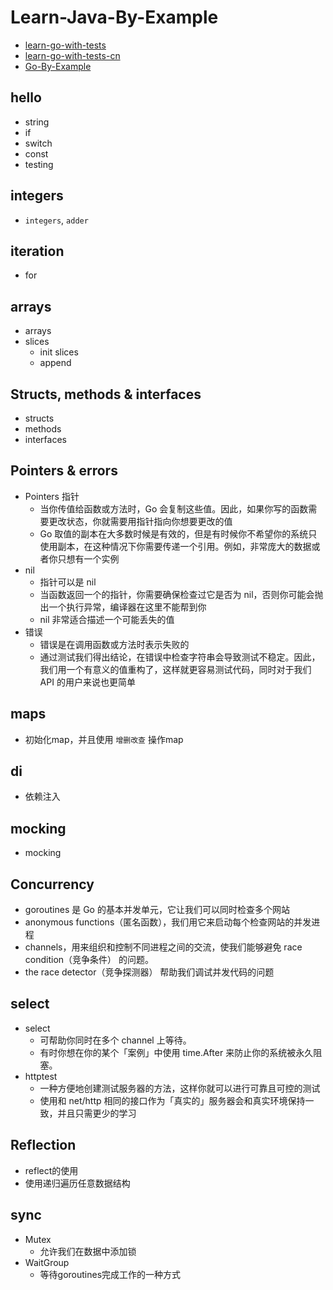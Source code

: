 # Learn-Java-By-Example

* [learn-go-with-tests](https://quii.gitbook.io/learn-go-with-tests/)
* [learn-go-with-tests-cn](https://studygolang.gitbook.io/learn-go-with-tests/)
* [Go-By-Example](https://gobyexample.com/)

## hello

* string
* if
* switch
* const
* testing

## integers

* ``integers``, `adder`

## iteration

* for

## arrays

* arrays
* slices
    * init slices
    * append

## Structs, methods & interfaces

* structs
* methods
* interfaces

## Pointers & errors

* Pointers 指针
    * 当你传值给函数或方法时，Go 会复制这些值。因此，如果你写的函数需要更改状态，你就需要用指针指向你想要更改的值
    * Go 取值的副本在大多数时候是有效的，但是有时候你不希望你的系统只使用副本，在这种情况下你需要传递一个引用。例如，非常庞大的数据或者你只想有一个实例
* nil
    * 指针可以是 nil
    * 当函数返回一个的指针，你需要确保检查过它是否为 nil，否则你可能会抛出一个执行异常，编译器在这里不能帮到你
    * nil 非常适合描述一个可能丢失的值
* 错误
    * 错误是在调用函数或方法时表示失败的
    * 通过测试我们得出结论，在错误中检查字符串会导致测试不稳定。因此，我们用一个有意义的值重构了，这样就更容易测试代码，同时对于我们
      API 的用户来说也更简单

## maps

* 初始化map，并且使用 `增删改查` 操作map

## di

* 依赖注入

## mocking

* mocking

## Concurrency

* goroutines 是 Go 的基本并发单元，它让我们可以同时检查多个网站
* anonymous functions（匿名函数），我们用它来启动每个检查网站的并发进程
* channels，用来组织和控制不同进程之间的交流，使我们能够避免 race condition（竞争条件） 的问题。
* the race detector（竞争探测器） 帮助我们调试并发代码的问题

## select

* select
    * 可帮助你同时在多个 channel 上等待。
    * 有时你想在你的某个「案例」中使用 time.After 来防止你的系统被永久阻塞。
* httptest
    * 一种方便地创建测试服务器的方法，这样你就可以进行可靠且可控的测试
    * 使用和 net/http 相同的接口作为「真实的」服务器会和真实环境保持一致，并且只需更少的学习

## Reflection

* reflect的使用
* 使用递归遍历任意数据结构

## sync

* Mutex
  * 允许我们在数据中添加锁
* WaitGroup
  * 等待goroutines完成工作的一种方式